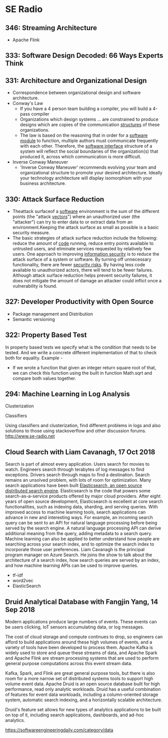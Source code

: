 # SE Radio

## 346: Streaming Architecture

- Apache Flink

## 333: Software Design Decoded: 66 Ways Experts Think

## 331: Architecture and Organizational Design

- Correspondence between organizational design and software architecture.
- Conway's Law
  - If you have a 4 person team building a compiler, you will build a 4-pass compiler
  - Organizations which design systems ... are constrained to produce designs which are copies of the communication [structures](https://en.wikipedia.org/wiki/Organizational_structure) of these organizations.
  - The law is based on the reasoning that in order for a [software module](https://en.wikipedia.org/wiki/Modular_programming) to function, multiple authors must communicate frequently with each other. Therefore, the [software interface](https://en.wikipedia.org/wiki/Software_interface) structure of a system will reflect the social boundaries of the organization(s) that produced it, across which communication is more difficult.
- Inverse Conway Maneuver
  - 'Inverse Conway Maneuver' recommends evolving your team and organizational structure to promote your desired architecture. Ideally your technology architecture will display isomorphism with your business architecture.

## 330: Attack Surface Reduction

- Theattack surfaceof a [software](https://en.wikipedia.org/wiki/Software) environment is the sum of the different points (the "attack [vectors](https://en.wikipedia.org/wiki/Vector_(malware))") where an unauthorized user (the "attacker") can try to enter data to or extract data from an environment.Keeping the attack surface as small as possible is a basic security measure.
- The basic strategies of attack surface reduction include the following: reduce the amount of [code](https://en.wikipedia.org/wiki/Software) running, reduce entry points available to untrusted users, and eliminate services requested by relatively few users. One approach to improving [information security](https://en.wikipedia.org/wiki/Information_security) is to reduce the attack surface of a system or software. By turning off unnecessary functionality, there are fewer [security risks](https://en.wikipedia.org/wiki/Security_risk). By having less code available to unauthorized actors, there will tend to be fewer failures. Although attack surface reduction helps prevent security failures, it does not mitigate the amount of damage an attacker could inflict once a vulnerability is found.

## 327: Developer Productivity with Open Source

- Package management and Distribution
- Semantic versioning

## 322: Property Based Test

In property based tests we specify what is the condition that needs to be tested. And we write a concrete different implementation of that to check both for equality.
Example -

- If we wrote a function that given an integer return square root of that, we can check this function using the built in function Math.sqrt and compare both values together.

## 294: Machine Learning in Log Analysis

Clusterization

Classifiers

Using classifiers and clusterization, find different problems in logs and also solutions to those using stackoverflow and other discussion forums.
<http://www.se-radio.net>

## Cloud Search with Liam Cavanagh, 17 Oct 2018

Search is part of almost every application. Users search for movies to watch. Engineers search through terabytes of log messages to find exceptions. Drivers search through maps to find a destination. Search remains an unsolved problem, with lots of room for optimization.
Many search applications have been built [Elasticsearch, an open source distributed search engine](https://softwareengineeringdaily.com/2017/04/12/elasticsearch-with-philipp-krenn/). Elasticsearch is the code that powers some search-as-a-service products offered by major cloud providers. After eight years of open source development, Elasticsearch is excellent at core search functionalities, such as indexing data, sharding, and serving queries.
With improved access to machine learning tools, search applications can advance in new and interesting ways. For example, an incoming search query can be sent to an API for natural language processing before being served by the search engine. A natural language processing API can derive additional meaning from the query, adding metadata to a search query. Machine learning can also be applied to better understand how people are searching across your search index, and to optimize the search index to incorporate those user preferences.
Liam Cavanagh is the principal program manager on Azure Search. He joins the show to talk about the architecture of a search index, how search queries are served by an index, and how machine learning APIs can be used to improve queries.

- tf-idf
- word2vec
- ElasticSearch

## Druid Analytical Database with Fangjin Yang, 14 Sep 2018

Modern applications produce large numbers of events. These events can be users clicking, IoT sensors accumulating data, or log messages.

The cost of cloud storage and compute continues to drop, so engineers can afford to build applications around these high volumes of events, and a variety of tools have been developed to process them. Apache Kafka is widely used to store and queue these streams of data, and Apache Spark and Apache Flink are stream processing systems that are used to perform general purpose computations across this event stream data.

Kafka, Spark, and Flink are great general purpose tools, but there is also room for a more narrow set of distributed systems tools to support high volume event data. Apache Druid is an open source database built for high performance, read only analytic workloads. Druid has a useful combination of features for event data workloads, including a column-oriented storage system, automatic search indexing, and a horizontally scalable architecture.

Druid's feature set allows for new types of analytics applications to be built on top of it, including search applications, dashboards, and ad-hoc analytics.

<https://softwareengineeringdaily.com/category/data>
